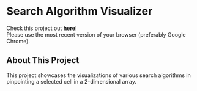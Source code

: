 # Search Algorithm Visualizer
Check this project out [**here**](https://lennonchoong.github.io/Search-Algorithm-Visualizer/)!<br/>Please use the most recent version of your browser (preferably Google Chrome).

## About This Project
This project showcases the visualizations of various search algorithms in pinpointing a selected cell in a 2-dimensional array.
